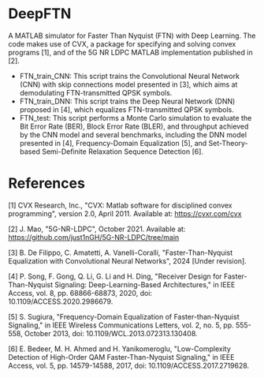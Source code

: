 # DeepFTN
A MATLAB simulator for Faster Than Nyquist (FTN) with Deep Learning.
The code makes use of CVX, a package for specifying and solving convex programs [1], and of the 5G NR LDPC MATLAB implementation published in [2].

- FTN_train_CNN: This script trains the Convolutional Neural Network (CNN) with skip connections model presented in [3], which aims at demodulating FTN-transmitted QPSK symbols.
- FTN_train_DNN: This script trains the Deep Neural Network (DNN) proposed in [4], which equalizes FTN-transmitted QPSK symbols.
- FTN_test: This script performs a Monte Carlo simulation to evaluate the Bit Error Rate (BER), Block Error Rate (BLER), and throughput achieved by the CNN model and several benchmarks, including the DNN model presented in [4], Frequency-Domain Equalization [5], and Set-Theory-based Semi-Definite Relaxation Sequence Detection [6].

# References
[1] CVX Research, Inc., "CVX: Matlab software for disciplined convex programming", version 2.0, April 2011. Available at: https://cvxr.com/cvx

[2] J. Mao, "5G-NR-LDPC", October 2021. Available at: https://github.com/just1nGH/5G-NR-LDPC/tree/main

[3] B. De Filippo, C. Amatetti, A. Vanelli-Coralli, "Faster-Than-Nyquist Equalization with Convolutional Neural Networks", 2024 [Under revision].

[4] P. Song, F. Gong, Q. Li, G. Li and H. Ding, "Receiver Design for Faster-Than-Nyquist Signaling: Deep-Learning-Based Architectures," in IEEE Access, vol. 8, pp. 68866-68873, 2020, doi: 10.1109/ACCESS.2020.2986679.

[5] S. Sugiura, "Frequency-Domain Equalization of Faster-than-Nyquist Signaling," in IEEE Wireless Communications Letters, vol. 2, no. 5, pp. 555-558, October 2013, doi: 10.1109/WCL.2013.072313.130408.

[6] E. Bedeer, M. H. Ahmed and H. Yanikomeroglu, "Low-Complexity Detection of High-Order QAM Faster-Than-Nyquist Signaling," in IEEE Access, vol. 5, pp. 14579-14588, 2017, doi: 10.1109/ACCESS.2017.2719628.
